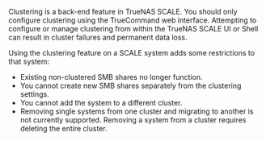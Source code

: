 Clustering is a back-end feature in TrueNAS SCALE. You should only configure clustering using the TrueCommand web interface.
Attempting to configure or manage clustering from within the TrueNAS SCALE UI or Shell can result in cluster failures and permanent data loss.

Using the clustering feature on a SCALE system adds some restrictions to that system:

* Existing non-clustered SMB shares no longer function.
* You cannot create new SMB shares separately from the clustering settings.
* You cannot add the system to a different cluster.
* Removing single systems from one cluster and migrating to another is not currently supported. 
  Removing a system from a cluster requires deleting the entire cluster.